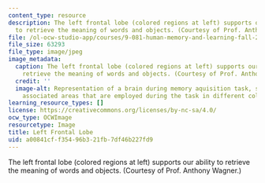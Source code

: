 ```yaml
---
content_type: resource
description: The left frontal lobe (colored regions at left) supports our ability
  to retrieve the meaning of words and objects. (Courtesy of Prof. Anthony Wagner.)
file: /ol-ocw-studio-app/courses/9-081-human-memory-and-learning-fall-2002/a00841cff35496b321fb7df46b227fd9_9-081f02.jpg
file_size: 63293
file_type: image/jpeg
image_metadata:
  caption: The left frontal lobe (colored regions at left) supports our ability to
    retrieve the meaning of words and objects. (Courtesy of Prof. Anthony Wagner.)
  credit: ''
  image-alt: Representation of a brain during memory aquisition task, showing the
    associated areas that are employed during the task in different colors.
learning_resource_types: []
license: https://creativecommons.org/licenses/by-nc-sa/4.0/
ocw_type: OCWImage
resourcetype: Image
title: Left Frontal Lobe
uid: a00841cf-f354-96b3-21fb-7df46b227fd9
---
```

The left frontal lobe (colored regions at left) supports our ability to retrieve the meaning of words and objects. (Courtesy of Prof. Anthony Wagner.)